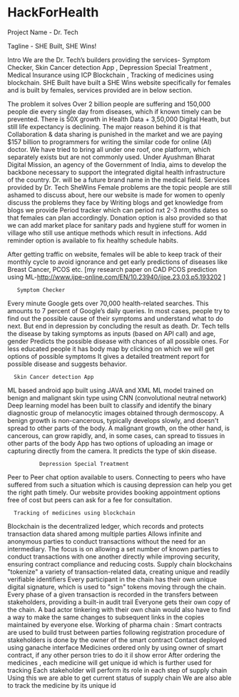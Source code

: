 # HackForHealth

Project Name - Dr. Tech

Tagline - SHE Built, SHE Wins!

Intro
We are the Dr. Tech’s builders providing the services- Symptom Checker, Skin Cancer detection App , Depression Special Treatment , Medical Insurance using ICP Blockchain , Tracking of medicines using blockchain.
SHE Built have built a SHE Wins website specifically for females and is built by females, services provided are in below section.


The problem it solves 
Over 2 billion people are suffering and 150,000 people die every single day from diseases, which if known timely can be prevented. There is 50X growth in Health Data + 3,50,000 Digital Heath, but still life expectancy is declining. The major reason behind it is that Collaboration & data sharing is punished in the market and we are paying $157 billion to programmers for writing the similar code for online (AI) doctor. We have tried to bring all under one roof, one platform, which separately exists but are not commonly used. Under Ayushman Bharat Digital Mission, an agency of the Government of India, aims to develop the backbone necessary to support the integrated digital health infrastructure of the country. Dr. will be a future brand name in the medical field.
Services provided by Dr. Tech
        SheWins 
Female problems are the topic people are still ashamed to discuss about, here our website is made for women to openly discuss the problems they face by
Writing blogs and get knowledge from blogs we provide
Period tracker which can period nxt 2-3 months dates so that females can plan accordingly. 
Donation option is also provided so that we can add market place for sanitary pads and hygiene stuff for women in village who still use antique methods which result in infections.
Add reminder option is available to fix healthy schedule habits.

After getting traffic on website, females will be able to keep track of their monthly cycle to avoid ignorance and get early predictions of diseases like Breast Cancer, PCOS etc. [my research paper on CAD PCOS prediction using ML-http://www.ijpe-online.com/EN/10.23940/ijpe.23.03.p5.193202 ]


       Symptom Checker
Every minute Google gets over 70,000 health-related searches. This amounts to 7 percent of Google’s daily queries. In most cases, people try to find out the possible cause of their symptoms and understand what to do next. But end in depression by concluding the result as death.
Dr. Tech tells the disease by taking symptoms as inputs (based on API call) and age, gender
Predicts the possible disease with chances of all possible ones.
For less educated people it has body map by clicking on which we will get options of possible symptoms
It gives a detailed treatment report for possible disease and suggests behavior.


      Skin Cancer detection App
ML based android app built using JAVA and XML
ML model trained on benign and malignant skin type using CNN (convolutional neutral network)
Deep learning model has been built to classify and identify the binary diagnostic group of melanocytic images obtained through dermoscopy.
A benign growth is non-cancerous, typically develops slowly, and doesn't spread to other parts of the body. A malignant growth, on the other hand, is cancerous, can grow rapidly, and, in some cases, can spread to tissues in other parts of the body
App has two options of uploading an image or capturing directly from the camera. It predicts the type of skin disease.


              Depression Special Treatment
Peer to Peer chat option available to users.
Connecting to peers who have suffered from such a situation which is causing depression can help you get the right path timely.
Our website provides booking appointment options free of cost but peers can ask for a fee for consultation.


      Tracking of medicines using blockchain
 Blockchain is the decentralized ledger, which records and protects transaction data shared among multiple parties
 Allows infinite and anonymous parties to conduct transactions without the need for an intermediary. 
The focus is on allowing a set number of known parties to conduct transactions with one another directly while improving security, ensuring contract compliance and reducing costs. 
Supply chain blockchains "tokenize" a variety of transaction-related data, creating unique and readily verifiable identifiers
Every participant in the chain has their own unique digital signature, which is used to "sign" tokens moving through the chain.
 Every phase of a given transaction is recorded in the transfers between stakeholders, providing a built-in audit trail 
Everyone gets their own copy of the chain. 
A bad actor tinkering with their own chain would also have to find a way to make the same changes to subsequent links in the copies maintained by everyone else.
           Working of pharma chain :
Smart contracts are used to build trust between parties
following registration procedure of stakeholders is done by the owner of the smart contract
Contact deployed using ganache interface
Medicines ordered only by using owner of smart contract, if any other person tries to do it il show error
After ordering the medicines , each medicine will get unique id which is further used for tracking
Each stakeholder will perform its role in each step of supply chain
Using this we are able to get current status of supply chain
We are also able to track the medicine by its unique id
